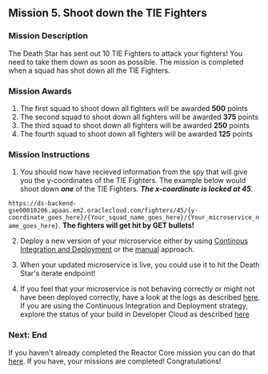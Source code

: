 ## Mission 5. Shoot down the TIE Fighters ##

### Mission Description ###

The Death Star has sent out 10 TIE Fighters to attack your fighters! You need to take them down as soon as possible. The mission is completed when a squad has shot down all the TIE Fighters.

### Mission Awards ###

1. The first squad to shoot down all fighters will be awarded **500** points
2. The second squad to shoot down all fighters will be awarded **375** points
3. The third squad to shoot down all fighters will be awarded **250** points
4. The fourth squad to shoot down all fighters will be awarded **125** points

### Mission Instructions ###

1. You should now have recieved information from the spy that will give you the y-coordinates of the TIE Fighters. The example below would shoot down ***one*** of the TIE Fighters. ***The x-coordinate is locked at 45***.

```https://ds-backend-gse00010206.apaas.em2.oraclecloud.com/fighters/45/{y-coordinate_goes_here}/{Your_squad_name_goes_here}/{Your_microservice_name_goes_here}```. **The fighters will get hit by GET bullets!**

2. Deploy a new version of your microservice either by using [Continous Integration and Deployment](deployment/cicd.md) or the [manual](deployment/manually.md) approach. 

3. When your updated microservice is live, you could use it to hit the Death Star's iterate endpoint!

4. If you feel that your microservice is not behaving correctly or might not have been deployed correctly, have a look at the logs as described [here](../logs.md). If you are using the Continuous Integration and Deployment strategy, explore the status of your build in Developer Cloud as described [here](../devcs.md)

### Next: End ###

If you haven't already completed the Reactor Core mission you can do that [here](database.md). If you have, your missions are completed! Congratulations!
